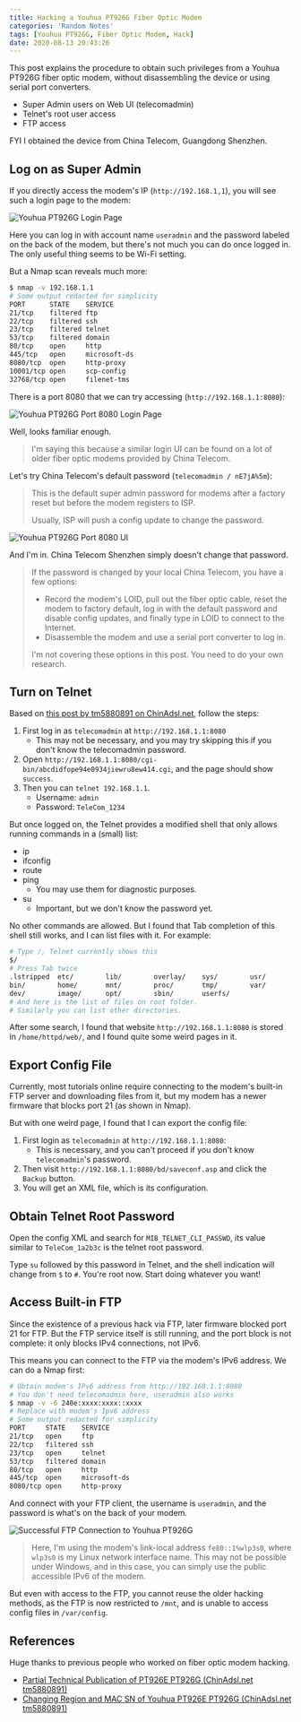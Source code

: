 ```yaml
---
title: Hacking a Youhua PT926G Fiber Optic Modem
categories: 'Random Notes'
tags: [Youhua PT926G, Fiber Optic Modem, Hack]
date: 2020-08-13 20:43:26
---
```


This post explains the procedure to obtain such privileges from a Youhua PT926G fiber optic modem, without disassembling the device or using serial port converters.

- Super Admin users on Web UI (telecomadmin)
- Telnet's root user access
- FTP access

FYI I obtained the device from China Telecom, Guangdong Shenzhen.

Log on as Super Admin
---------------------

If you directly access the modem's IP (`http://192.168.1,1`), you will see such a login page to the modem:

![Youhua PT926G Login Page](../../../../usr/uploads/202008/youhua-pt926g-default-page.png)

Here you can log in with account name `useradmin` and the password labeled on the back of the modem, but there's not much you can do once logged in. The only useful thing seems to be Wi-Fi setting.

But a Nmap scan reveals much more:

```bash
$ nmap -v 192.168.1.1
# Some output redacted for simplicity
PORT      STATE    SERVICE
21/tcp    filtered ftp
22/tcp    filtered ssh
23/tcp    filtered telnet
53/tcp    filtered domain
80/tcp    open     http
445/tcp   open     microsoft-ds
8080/tcp  open     http-proxy
10001/tcp open     scp-config
32768/tcp open     filenet-tms
```

There is a port 8080 that we can try accessing (`http://192.168.1.1:8080`):

![Youhua PT926G Port 8080 Login Page](../../../../usr/uploads/202008/youhua-pt926g-8080.png)

Well, looks familiar enough.

> I'm saying this because a similar login UI can be found on a lot of older fiber optic modems provided by China Telecom.

Let's try China Telecom's default password (`telecomadmin / nE7jA%5m`):

> This is the default super admin password for modems after a factory reset but before the modem registers to ISP.
>
> Usually, ISP will push a config update to change the password.

![Youhua PT926G Port 8080 UI](../../../../usr/uploads/202008/youhua-pt926g-8080-logged-on.png)

And I'm in. China Telecom Shenzhen simply doesn't change that password.

> If the password is changed by your local China Telecom, you have a few options:
>
> - Record the modem's LOID, pull out the fiber optic cable, reset the modem to factory default, log in with the default password and disable config updates, and finally type in LOID to connect to the Internet.
> - Disassemble the modem and use a serial port converter to log in.
>
> I'm not covering these options in this post. You need to do your own research.

Turn on Telnet
--------------

Based on [this post by tm5880891 on ChinAdsl.net](http://www.chinadsl.net/forum.php?mod=viewthread&tid=165272), follow the steps:

1. First log in as `telecomadmin` at `http://192.168.1.1:8080`
   - This may not be necessary, and you may try skipping this if you don't know the telecomadmin password.
2. Open `http://192.168.1.1:8080/cgi-bin/abcdidfope94e0934jiewru8ew414.cgi`, and the page should show `success`.
3. Then you can `telnet 192.168.1.1`.
   - Username: `admin`
   - Password: `TeleCom_1234`

But once logged on, the Telnet provides a modified shell that only allows running commands in a (small) list:

- ip
- ifconfig
- route
- ping
  - You may use them for diagnostic purposes.
- su
  - Important, but we don't know the password yet.

No other commands are allowed. But I found that Tab completion of this shell still works, and I can list files with it. For example:

```bash
# Type /, Telnet currently shows this
$/
# Press Tab twice
.lstripped  etc/        lib/        overlay/    sys/        usr/
bin/        home/       mnt/        proc/       tmp/        var/
dev/        image/      opt/        sbin/       userfs/
# And here is the list of files on root folder.
# Similarly you can list other directories.
```

After some search, I found that website `http://192.168.1.1:8080` is stored in `/home/httpd/web/`, and I found quite some weird pages in it.

Export Config File
------------------

Currently, most tutorials online require connecting to the modem's built-in FTP server and downloading files from it, but my modem has a newer firmware that blocks port 21 (as shown in Nmap).

But with one weird page, I found that I can export the config file:

1. First login as `telecomadmin` at `http://192.168.1.1:8080`:
   - This is necessary, and you can't proceed if you don't know `telecomadmin`'s password.
2. Then visit `http://192.168.1.1:8080/bd/saveconf.asp` and click the `Backup` button.
3. You will get an XML file, which is its configuration.

Obtain Telnet Root Password
---------------------------

Open the config XML and search for `MIB_TELNET_CLI_PASSWD`, its value similar to `TeleCom_1a2b3c` is the telnet root password.

Type `su` followed by this password in Telnet, and the shell indication will change from `$` to `#`. You're root now. Start doing whatever you want!

Access Built-in FTP
-------------------

Since the existence of a previous hack via FTP, later firmware blocked port 21 for FTP. But the FTP service itself is still running, and the port block is not complete: it only blocks IPv4 connections, not IPv6.

This means you can connect to the FTP via the modem's IPv6 address. We can do a Nmap first:

```bash
# Obtain modem's IPv6 address from http://192.168.1.1:8080
# You don't need telecomadmin here, useradmin also works
$ nmap -v -6 240e:xxxx:xxxx::xxxx
# Replace with modem's Ipv6 address
# Some output redacted for simplicity
PORT     STATE    SERVICE
21/tcp   open     ftp
22/tcp   filtered ssh
23/tcp   open     telnet
53/tcp   filtered domain
80/tcp   open     http
445/tcp  open     microsoft-ds
8080/tcp open     http-proxy
```

And connect with your FTP client, the username is `useradmin`, and the password is what's on the back of your modem.

![Successful FTP Connection to Youhua PT926G](../../../../usr/uploads/202008/youhua-pt926g-ftp.png)

> Here, I'm using the modem's link-local address `fe80::1%wlp3s0`, where `wlp3s0` is my Linux network interface name. This may not be possible under Windows, and in this case, you can simply use the public accessible IPv6 of the modem.

But even with access to the FTP, you cannot reuse the older hacking methods, as the FTP is now restricted to `/mnt`, and is unable to access config files in `/var/config`.

References
----------

Huge thanks to previous people who worked on fiber optic modem hacking.

- [Partial Technical Publication of PT926E PT926G (ChinAdsl.net tm5880891)](http://www.chinadsl.net/forum.php?mod=viewthread&tid=165272)
- [Changing Region and MAC SN of Youhua PT926E PT926G (ChinAdsl.net tm5880891)](http://www.chinadsl.net/forum.php?mod=viewthread&tid=166519)

